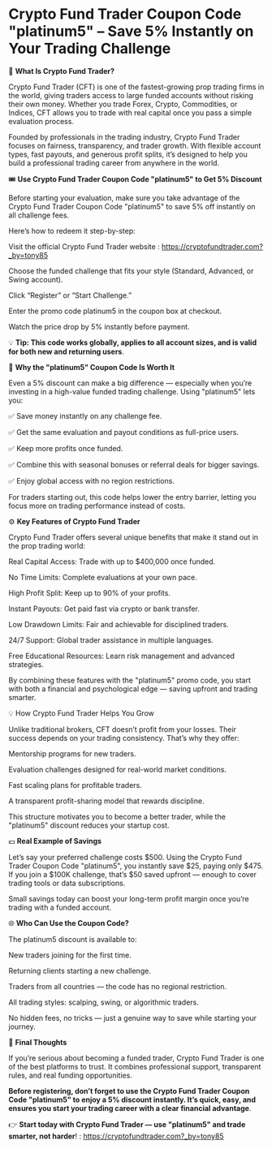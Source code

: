 # Crypto Fund Trader Coupon Code "platinum5" – Save 5% Instantly on Your Trading Challenge

🚀 **What Is Crypto Fund Trader?**

Crypto Fund Trader (CFT) is one of the fastest-growing prop trading firms in the world, giving traders access to large funded accounts without risking their own money. Whether you trade Forex, Crypto, Commodities, or Indices, CFT allows you to trade with real capital once you pass a simple evaluation process.

Founded by professionals in the trading industry, Crypto Fund Trader focuses on fairness, transparency, and trader growth. With flexible account types, fast payouts, and generous profit splits, it’s designed to help you build a professional trading career from anywhere in the world.

🎟️ **Use Crypto Fund Trader Coupon Code "platinum5" to Get 5% Discount**

Before starting your evaluation, make sure you take advantage of the Crypto Fund Trader Coupon Code "platinum5" to save 5% off instantly on all challenge fees.

Here’s how to redeem it step-by-step:

Visit the official Crypto Fund Trader website : https://cryptofundtrader.com?_by=tony85

Choose the funded challenge that fits your style (Standard, Advanced, or Swing account).

Click “Register” or “Start Challenge.”

Enter the promo code platinum5 in the coupon box at checkout.

Watch the price drop by 5% instantly before payment.

💡 **Tip: This code works globally, applies to all account sizes, and is valid for both new and returning users**.

🧾 **Why the "platinum5" Coupon Code Is Worth It**

Even a 5% discount can make a big difference — especially when you’re investing in a high-value funded trading challenge. Using "platinum5" lets you:

✅ Save money instantly on any challenge fee.

✅ Get the same evaluation and payout conditions as full-price users.

✅ Keep more profits once funded.

✅ Combine this with seasonal bonuses or referral deals for bigger savings.

✅ Enjoy global access with no region restrictions.

For traders starting out, this code helps lower the entry barrier, letting you focus more on trading performance instead of costs.

⚙️ **Key Features of Crypto Fund Trader**

Crypto Fund Trader offers several unique benefits that make it stand out in the prop trading world:

Real Capital Access: Trade with up to $400,000 once funded.

No Time Limits: Complete evaluations at your own pace.

High Profit Split: Keep up to 90% of your profits.

Instant Payouts: Get paid fast via crypto or bank transfer.

Low Drawdown Limits: Fair and achievable for disciplined traders.

24/7 Support: Global trader assistance in multiple languages.

Free Educational Resources: Learn risk management and advanced strategies.

By combining these features with the "platinum5" promo code, you start with both a financial and psychological edge — saving upfront and trading smarter.

💡 How Crypto Fund Trader Helps You Grow

Unlike traditional brokers, CFT doesn’t profit from your losses. Their success depends on your trading consistency. That’s why they offer:

Mentorship programs for new traders.

Evaluation challenges designed for real-world market conditions.

Fast scaling plans for profitable traders.

A transparent profit-sharing model that rewards discipline.

This structure motivates you to become a better trader, while the "platinum5" discount reduces your startup cost.

💵 **Real Example of Savings**

Let’s say your preferred challenge costs $500.
Using the Crypto Fund Trader Coupon Code "platinum5", you instantly save $25, paying only $475.
If you join a $100K challenge, that’s $50 saved upfront — enough to cover trading tools or data subscriptions.

Small savings today can boost your long-term profit margin once you’re trading with a funded account.

🌐 **Who Can Use the Coupon Code?**

The platinum5 discount is available to:

New traders joining for the first time.

Returning clients starting a new challenge.

Traders from all countries — the code has no regional restriction.

All trading styles: scalping, swing, or algorithmic traders.

No hidden fees, no tricks — just a genuine way to save while starting your journey.

🏁 **Final Thoughts**

If you’re serious about becoming a funded trader, Crypto Fund Trader is one of the best platforms to trust. It combines professional support, transparent rules, and real funding opportunities.

**Before registering, don’t forget to use the Crypto Fund Trader Coupon Code "platinum5" to enjoy a 5% discount instantly. It’s quick, easy, and ensures you start your trading career with a clear financial advantage**.

👉 **Start today with Crypto Fund Trader — use "platinum5" and trade smarter, not harder**! : https://cryptofundtrader.com?_by=tony85
